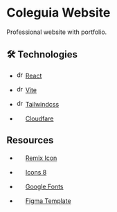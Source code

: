 # Coleguia Website
Professional website with portfolio.

## 🛠️ Technologies
- <img src="https://react.dev/favicon-16x16.png" alt="drawing" width="16"/> [React](https://react.dev/)

- <img src="https://vite.dev/logo.svg" alt="drawing" width="16"/> [Vite](https://vite.dev/)

- <img src="https://tailwindcss.com/favicons/favicon-16x16.png?v=4" alt="drawing" width="16"/> [Tailwindcss](https://tailwindcss.com/)

- <img src="https://www.cloudflare.com/favicon.ico" width="16"> [Cloudfare](https://www.cloudflare.com/)

## Resources
- <img src="https://www.remixicon.com/img/remixicon-logo.svg" width="16"> [Remix Icon](https://remixicon.com/)

- <img src="https://maxst.icons8.com/vue-static/icon/favicon/icons8_fav_32%C3%9732.png" width="16"> [Icons 8](https://icons8.com/icons)

- <img src="https://www.gstatic.com/images/icons/material/apps/fonts/1x/catalog/v5/favicon.svg" width="16"> [Google Fonts](https://fonts.google.com/specimen/Fira+Code)

- <img src="https://static.figma.com/app/icon/1/favicon.svg" width="16"> [Figma Template](https://www.figma.com/community/file/1100794861710979147/portfolio-for-developers-concept-v-2-1)

